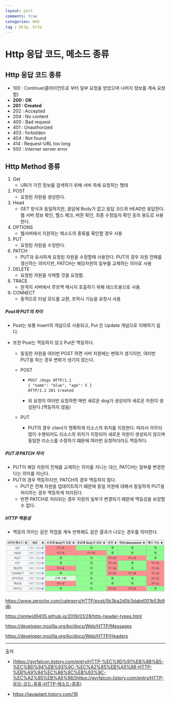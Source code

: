 ```yaml
---
layout: post
comments: true
categories: Web
tag : Http, http
---
```


# Http 응답 코드, 메소드 종류

## Http 응답 코드 종류

- 100 : Continue(클라이언트로 부터 일부 요청을 받았으며 나머지 정보를 계속 요청함)
- **200 : OK**
- **201 : Created**
- 202 : Accepted
- 204 : No content
- 400 : Bad request
- 401 : Unauthorized
- 403 : forbidden
- 404 : Not found
- 414 : Request-URL too long
- 500 : Interner server error



## Http Method 종류

1. Get
   - URI가 가진 정보를 검색하기 위해 서버 측에 요청하는 형태
2. POST
   -  요청된 자원을 생성한다. 
3. Head
   -  GET 방식과 동일하지만, 응답에 Body가 없고 응답 코드와 HEAD만 응답한다. 웹 서버 정보 확인, 헬스 체크, 버젼 확인, 최종 수정일자 확인 등의 용도로 사용한다.
4. OPTIONS
   -  웹서버에서 지원하는 메소드의 종류를 확인할 경우 사용
5. PUT
   -  요청된 자원을 수정한다. 
6. PATCH
   - PUT과 유사하게 요청된 자원을 수정할때 사용한다. PUT의 경우 자원 전체를 갱신하는 의미지만, PATCH는 해당자원의 일부를 교체하는 의미로 사용
7. DELETE
   -  요청된 자원을 삭제할 것을 요청함.
8. TRACE
   -  원격지 서버에서 루프백 메시지 호출하기 위해 테스트용으로 사용.
9. CONNECT
   - 동적으로 터널 모드를 교환, 프락시 기능을 요청시 사용



##### Post와 PUT의 차이

- Post는 보통 Insert의 개념으로 사용되고, Put 은 Update 개념으로 이해하기 쉽다. 

- 또한 Post는 멱등하지 않고 Put은 멱등하다. 

  - 동일한 자원을 여러번 POST 하면 서버 자원에는 변화가 생기지만, 여러번 PUT을 하는 경우 변화가 생기지 않는다.

  - POST

    - ```shell
      POST /dogs HTTP/1.1
      { "name": "blue", "age": 5 }
      HTTP/1.1 201 Created
      ```

    - 위 요청이 여러번 요청하면 매번 새로운 dog가 생성되어 새로운 자원이 생성된다.(멱등하지 않음)

  - PUT

    - PUT의 경우 client가 명확하게 리소스의 위치를 지정한다. 따라서 아무리 많이 수행되어도 리소스의 위치가 지정되어 새로운 자원이 생성되지 않으며 동일한 리소스를 수정하기 떄문에 여러번 요청하더라도 멱등하다.



##### PUT과 PATCH 차이

- PUT이 해당 자원의 전체를 교체하는 의미를 지니는 대신, PATCH는 일부를 변경한다는 의미를 지닌다.
- PUT의 경우 멱등하지만, PATCH의 경우 멱등하지 않다.
  - PUT은 전체 자원을 업데이트하기 떄문에 동일 자원에 대해서 동일하게 PUT을 처리하는 경우 멱등하게 처리된다.
  - 반면 PATCH로 처리되는 경우 자원의 일부가 변경되기 떄문에 멱등성을 보장할 수 없다.



##### HTTP 멱등성

- 멱등의 의미는 같은 작업을 계속 반복해도 같은 결과가 나오는 경우를 의미한다.



![](../../assets/web/httprequest.jpeg)





<https://www.zerocho.com/category/HTTP/post/5b3ba2d0b3dabd001b53b9db>

<https://gmlwjd9405.github.io/2019/01/28/http-header-types.html>

<https://developer.mozilla.org/ko/docs/Web/HTTP/Messages>

<https://developer.mozilla.org/ko/docs/Web/HTTP/Headers>

---

출처

- [https://gyrfalcon.tistory.com/entry/HTTP-%EC%9D%91%EB%8B%B5-%EC%BD%94%EB%93%9C-%EC%A2%85%EB%A5%98-HTTP-%EB%A9%94%EC%86%8C%EB%93%9C-%EC%A2%85%EB%A5%98](https://gyrfalcon.tistory.com/entry/HTTP-응답-코드-종류-HTTP-메소드-종류)

- <https://javaplant.tistory.com/18>
